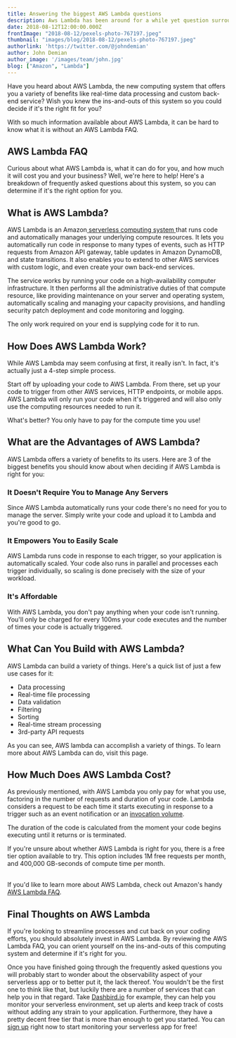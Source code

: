 ```yaml
---
title: Answering the biggest AWS Lambda questions
description: Aws Lambda has been around for a while yet question surround this magnificent product from Amazon.
date: 2018-08-12T12:00:00.000Z
frontImage: "2018-08-12/pexels-photo-767197.jpeg"
thumbnail: "images/blog/2018-08-12/pexels-photo-767197.jpeg"
authorlink: 'https://twitter.com/@johndemian'
author: John Demian
author_image: '/images/team/john.jpg'
blog: ["Amazon", "Lambda"]
---
```


<p><p>Have you heard about AWS Lambda, the new computing system that offers you a variety of benefits like real-time data processing and custom back-end service? Wish you knew the ins-and-outs of this system so you could decide if it's the right fit for you?</p>
<p>With so much information available about AWS Lambda, it can be hard to know what it is without an AWS Lambda FAQ.</p>
<h2>AWS Lambda FAQ</h2>
<p>Curious about what AWS Lambda is, what it can do for you, and how much it will cost you and your business? Well, we're here to help! Here's a breakdown of frequently asked questions about this system, so you can determine if it's the right option for you.</p>
<h2>What is AWS Lambda?</h2>
<p>AWS Lambda is an Amazon<a href="https://medium.com/@pmuens/aws-fundamentals-what-is-lambda-32d17a89dda2"> serverless computing system </a>that runs code and automatically manages your underlying compute resources. It lets you automatically run code in response to many types of events, such as HTTP requests from Amazon API gateway, table updates in Amazon DynamoDB, and state transitions. It also enables you to extend to other AWS services with custom logic, and even create your own back-end services.</p>
<p>The service works by running your code on a high-availability computer infrastructure. It then performs all the administrative duties of that compute resource, like providing maintenance on your server and operating system, automatically scaling and managing your capacity provisions, and handling security patch deployment and code monitoring and logging.</p>
<p>The only work required on your end is supplying code for it to run.</p>
<h2>How Does AWS Lambda Work?</h2>
<p>While AWS Lambda may seem confusing at first, it really isn't. In fact, it's actually just a 4-step simple process.</p>
<p>Start off by uploading your code to AWS Lambda. From there, set up your code to trigger from other AWS services, HTTP endpoints, or mobile apps. AWS Lambda will only run your code when it's triggered and will also only use the computing resources needed to run it.</p>
<p>What's better? You only have to pay for the compute time you use!</p>
<h2>What are the Advantages of AWS Lambda?</h2>
<p>AWS Lambda offers a variety of benefits to its users. Here are 3 of the biggest benefits you should know about when deciding if AWS Lambda is right for you:</p>
<h3>It Doesn't Require You to Manage Any Servers</h3>
<p>Since AWS Lambda automatically runs your code there's no need for you to manage the server. Simply write your code and upload it to Lambda and you're good to go.</p>
<h3>It Empowers You to Easily Scale</h3>
<p>AWS Lambda runs code in response to each trigger, so your application is automatically scaled. Your code also runs in parallel and processes each trigger individually, so scaling is done precisely with the size of your workload.</p>
<h3>It's Affordable</h3>
<p>With AWS Lambda, you don't pay anything when your code isn't running. You'll only be charged for every 100ms your code executes and the number of times your code is actually triggered.</p>
<h2>What Can You Build with AWS Lambda?</h2>
<p>AWS Lambda can build a variety of things. Here's a quick list of just a few use cases for it:</p>
<ul><li>Data processing</li>
<li>Real-time file processing</li>
<li>Data validation</li>
<li>Filtering</li>
<li>Sorting</li>
<li>Real-time stream processing</li>
<li>3rd-party API requests</li>
</ul><p>As you can see, AWS lambda can accomplish a variety of things. To learn more about AWS Lambda can do, visit this page.</p>
<h2>How Much Does AWS Lambda Cost?</h2>
<p>As previously mentioned, with AWS Lambda you only pay for what you use, factoring in the number of requests and duration of your code. Lambda considers a request to be each time it starts executing in response to a trigger such as an event notification or an <a href="https://dashbird.io/features/aws-lambda-serverless-monitoring/">invocation volume</a>.</p>
<p>The duration of the code is calculated from the moment your code begins executing until it returns or is terminated.</p>
<p>If you're unsure about whether AWS Lambda is right for you, there is a free tier option available to try. This option includes 1M free requests per month, and 400,000 GB-seconds of compute time per month.</p>
<p><br />If you'd like to learn more about AWS Lambda, check out Amazon's handy <a href="https://aws.amazon.com/lambda/faqs/">AWS Lambda FAQ</a>.</p>
<h2>Final Thoughts on AWS Lambda</h2>
<p>If you're looking to streamline processes and cut back on your coding efforts, you should absolutely invest in AWS Lambda. By reviewing the AWS Lambda FAQ, you can orient yourself on the ins-and-outs of this computing system and determine if it's right for you.</p>
<p>Once you have finished going through the frequently asked questions you will probably start to wonder about the observability aspect of your serverless app or to better put it, the lack thereof. You wouldn't be the first one to think like that, but luckily there are a number of services that can help you in that regard. Take <a href="http://dashbird.io" target="_blank" rel="noreferrer noopener">Dashbird.io</a> for example, they can help you monitor your serverless environment, set up alerts and keep track of costs without adding any strain to your application. Furthermore, they have a pretty decent free tier that is more than enough to get you started. You can <a href="https://dashbird.io/register/">sign up</a> right now to start monitoring your serverless app for free!</p></p>